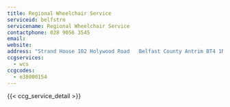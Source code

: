 ```yaml
---
title: Regional Wheelchair Service
serviceid: belfstrn
servicename: Regional Wheelchair Service
contactphone: 028 9056 3545
email: 
website: 
address: "Strand House 102 Holywood Road   Belfast County Antrim BT4 1NU"
ccgservices:
  - wcs
ccgcodes:
  - e38000154
---
```


{{< ccg_service_detail >}}
